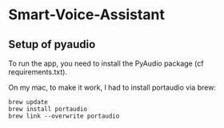 # Smart-Voice-Assistant

## Setup of pyaudio

To run the app, you need to install the PyAudio package (cf requirements.txt).

On my mac, to make it work, I had to install portaudio via brew:

```
brew update
brew install portaudio
brew link --overwrite portaudio
```
